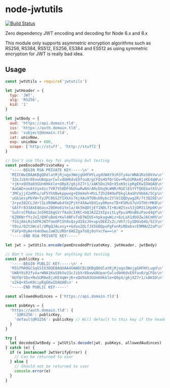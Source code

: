 # node-jwtutils

[![Build Status](https://travis-ci.org/connectedcars/node-jwtutils.svg?branch=master)](https://travis-ci.org/connectedcars/node-jwtutils)

Zero dependency JWT encoding and decoding for Node 6.x and 8.x

This module only supports asymmetric encryption algorithms such as RS256,
RS384, RS512, ES256, ES384 and ES512 as using symmetric encryption for JWT
is really bad idea.

## Usage

``` javascript
const jwtUtils = require('jwtutils')

let jwtHeader = {
  typ: 'JWT',
  alg: 'RS256',
  kid: '1'
}

let jwtBody = {
  aud: 'https://api.domain.tld',
  iss: 'https://auth.domain.tld',
  sub: 'subject@domain.tld',
  iat: unixNow,
  exp: unixNow + 600,
  scope: ['http://stuff', 'http://stuff2']
}

// Don't use this key for anything but testing
const pemEncodedPrivateKey =
  '-----BEGIN RSA PRIVATE KEY-----\n' +
  'MIICWwIBAAKBgQDdlatRjRjogo3WojgGHFHYLugdUWAY9iR3fy4arWNA1KoS8kVw\n' +
  '33cJibXr8bvwUAUparCwlvdbH6dvEOfou0/gCFQsHUfQrSDv+MuSUMAe8jzKE4qW\n' +
  '+jK+xQU9a03GUnKHkkle+Q0pX/g6jXZ7r1/xAK5Do2kQ+X5xK9cipRgEKwIDAQAB\n' +
  'AoGAD+onAtVye4ic7VR7V50DF9bOnwRwNXrARcDhq9LWNRrRGElESYYTQ6EbatXS\n' +
  '3MCyjjX2eMhu/aF5YhXBwkppwxg+EOmXeh+MzL7Zh284OuPbkglAaGhV9bb6/5Cp\n' +
  'uGb1esyPbYW+Ty2PC0GSZfIXkXs76jXAu9TOBvD0ybc2YlkCQQDywg2R/7t3Q2OE\n' +
  '2+yo382CLJdrlSLVROWKwb4tb2PjhY4XAwV8d1vy0RenxTB+K5Mu57uVSTHtrMK0\n' +
  'GAtFr833AkEA6avx20OHo61Yela/4k5kQDtjEf1N0LfI+BcWZtxsS3jDM3i1Hp0K\n' +
  'Su5rsCPb8acJo5RO26gGVrfAsDcIXKC+bQJAZZ2XIpsitLyPpuiMOvBbzPavd4gY\n' +
  '6Z8KWrfYzJoI/Q9FuBo6rKwl4BFoToD7WIUS+hpkagwWiz+6zLoX1dbOZwJACmH5\n' +
  'fSSjAkLRi54PKJ8TFUeOP15h9sQzydI8zJU+upvDEKZsZc/UhT/SySDOxQ4G/523\n' +
  'Y0sz/OZtSWcol/UMgQJALesy++GdvoIDLfJX5GBQpuFgFenRiRDabxrE9MNUZ2aP\n' +
  'FaFp+DyAe+b4nDwuJaW2LURbr8AEZga7oQj0uYxcYw==\n' +
  '-----END RSA PRIVATE KEY-----'

let jwt = jwtUtils.encode(pemEncodedPrivateKey, jwtHeader, jwtBody)

// Don't use this key for anything but testing
const publicKey =
  '-----BEGIN PUBLIC KEY-----\n' +
  'MIGfMA0GCSqGSIb3DQEBAQUAA4GNADCBiQKBgQDdlatRjRjogo3WojgGHFHYLugd\n' +
  'UWAY9iR3fy4arWNA1KoS8kVw33cJibXr8bvwUAUparCwlvdbH6dvEOfou0/gCFQs\n' +
  'HUfQrSDv+MuSUMAe8jzKE4qW+jK+xQU9a03GUnKHkkle+Q0pX/g6jXZ7r1/xAK5D\n' +
  'o2kQ+X5xK9cipRgEKwIDAQAB\n' +
  '-----END PUBLIC KEY-----'

const allowedAudinces = ['https://api.domain.tld']

const pubKeys = {
  'https://auth.domain.tld': {
    '1@RS256': publicKey,
    'default@RS256': publicKey // Will default to this key if the header does not have a kid
  }
}

try {
  let decodedJwtBody = jwtUtils.decode(jwt, pubKeys, allowedAudinces)
} catch (e) {
  if (e instanceof JwtVerifyError) {
    // Can be returned to user
  } else {
    // Should not be returned to user
    console.error(e)
  }
}
```
